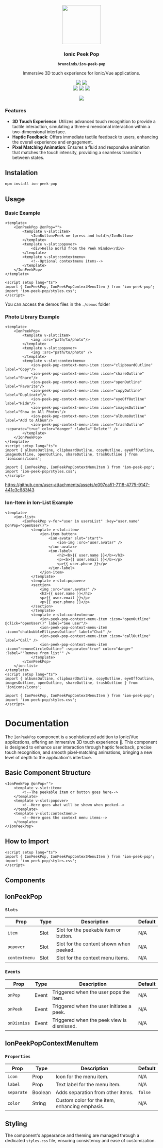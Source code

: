 <p align="center"><br><img src="https://user-images.githubusercontent.com/236501/85893648-1c92e880-b7a8-11ea-926d-95355b8175c7.png" width="128" height="128" /></p>
<h3 align="center">Ionic Peek Pop</h3>
<p align="center"><strong><code>brunoinds/ion-peek-pop</code></strong></p>
<p align="center">
  Immersive 3D touch experience for Ionic/Vue applications.
</p>

<p align="center">
  <img src="https://img.shields.io/maintenance/yes/2024?style=flat-square" />
  <a href="https://www.npmjs.com/package/ion-peek-pop"><img src="https://img.shields.io/npm/l/ion-peek-pop?style=flat-square" /></a>
  <br>
  <a href="https://www.npmjs.com/package/ion-peek-pop"><img src="https://img.shields.io/npm/dw/ion-peek-pop?style=flat-square" /></a>
  <a href="https://www.npmjs.com/package/ion-peek-pop"><img src="https://img.shields.io/npm/v/ion-peek-pop?style=flat-square" /></a>
  <!-- ALL-CONTRIBUTORS-BADGE:START - Do not remove or modify this section -->
  <a href="#contributors-"><img src="https://img.shields.io/badge/all%20contributors-1-orange?style=flat-square" /></a>
  <!-- ALL-CONTRIBUTORS-BADGE:END -->
</p>


<p align="center">
  <img src="https://img.shields.io/maintenance/yes/2024?style=flat-square"/>
</p>

### Features
- **3D Touch Experience**: Utilizes advanced touch recognition to provide a tactile interaction, simulating a three-dimensional interaction within a two-dimensional interface.
- **Haptic Feedback**: Offers immediate tactile feedback to users, enhancing the overall experience and engagement.
- **Pixel Matching Animation**: Ensures a fluid and responsive animation that matches the touch intensity, providing a seamless transition between states.



## Instalation
```bash
npm install ion-peek-pop
```

## Usage
### Basic Example
```vue
<template>
    <IonPeekPop @onPop="">
        <template v-slot:item>
            <IonButton>Peek me (press and hold)</IonButton>
        </template>
        <template v-slot:popover>
            <div>Hello World from the Peek Window</div>
        </template>
        <template v-slot:contextmenu>
            <!--Optional contextmenu items-->
        </template>
    </IonPeekPop>
</template>

<script setup lang="ts">
import { IonPeekPop, IonPeekPopContextMenuItem } from 'ion-peek-pop';
import 'ion-peek-pop/styles.css';
</script>
```


You can access the demos files in the `./demos` folder

### Photo Library Example
```vue
<template>
    <IonPeekPop>
        <template v-slot:item>
            <img :src="path/to/photo"/>
        </template>
        <template v-slot:popover>
            <img :src="path/to/photo" />
        </template>
        <template v-slot:contextmenu>
            <ion-peek-pop-context-menu-item :icon="clipboardOutline" label="Copy"/>
            <ion-peek-pop-context-menu-item :icon="shareOutline" label="Share"/>
            <ion-peek-pop-context-menu-item :icon="openOutline" label="Favorite"/>
            <ion-peek-pop-context-menu-item :icon="copyOutline" label="Duplicate"/>
            <ion-peek-pop-context-menu-item :icon="eyeOffOutline" label="Hide"/>
            <ion-peek-pop-context-menu-item :icon="imagesOutline" label="Show in All Photos"/>
            <ion-peek-pop-context-menu-item :icon="albumsOutline" label="Add to Album"/>
            <ion-peek-pop-context-menu-item :icon="trashOutline" :separate="true" color="danger" :label="'Delete'" />
        </template>
    </IonPeekPop>
</template>
<script setup lang="ts">
import { albumsOutline, clipboardOutline, copyOutline, eyeOffOutline, imagesOutline, openOutline, shareOutline, trashOutline } from 'ionicons/icons';

import { IonPeekPop, IonPeekPopContextMenuItem } from 'ion-peek-pop';
import 'ion-peek-pop/styles.css';
</script>
```
https://github.com/user-attachments/assets/e097ca51-7118-4775-9147-441e3c683f43


### Ion-Item in Ion-List Example
```vue
<template>
    <ion-list>
        <IonPeekPop v-for="user in usersList" :key="user.name" @onPop="openUser()">
            <template v-slot:item>
                <ion-item button>
                    <ion-avatar slot="start">
                        <ion-img :src="user.avatar" />
                    </ion-avatar>
                    <ion-label>
                        <h2><b>{{ user.name }}</b></h2>
                        <p><b>{{ user.email }}</b></p>
                        <p>{{ user.phone }}</p>
                    </ion-label>
                </ion-item>
            </template>
            <template v-slot:popover>
            <section>
                <img :src="user.avatar" />
                <h2>{{ user.name }}</h2>
                <p>{{ user.email }}</p>
                <p>{{ user.phone }}</p>
            </section>
            </template>
            <template v-slot:contextmenu>
                <ion-peek-pop-context-menu-item :icon="openOutline" @click="openUser()" label="See user"/>
                <ion-peek-pop-context-menu-item :icon="chatbubbleEllipsesOutline" label="Chat" />
                <ion-peek-pop-context-menu-item :icon="callOutline" label="Call" />
                <ion-peek-pop-context-menu-item :icon="removeCircleOutline" :separate="true" color="danger" :label="'Remove from list'" />
            </template>
        </IonPeekPop>
    </ion-list>
</template>
<script setup lang="ts">
import { albumsOutline, clipboardOutline, copyOutline, eyeOffOutline, imagesOutline, openOutline, shareOutline, trashOutline } from 'ionicons/icons';

import { IonPeekPop, IonPeekPopContextMenuItem } from 'ion-peek-pop';
import 'ion-peek-pop/styles.css';
</script>
```


# Documentation
The `IonPeekPop` component is a sophisticated addition to Ionic/Vue applications, offering an immersive 3D touch experience 📱. This component is designed to enhance user interaction through haptic feedback, precise touch recognition, and smooth pixel-matching animations, bringing a new level of depth to the application's interface.

## Basic Component Structure
```vue
<IonPeekPop @onPop="">
    <template v-slot:item>
        <!--The peekable item or button goes here-->
    </template>
    <template v-slot:popover>
        <!--Here goes what will be shown when peeked-->
    </template>
    <template v-slot:contextmenu>
        <!--Here goes the context menu items-->
    </template>
</IonPeekPop>
```

## How to Import
```vue
<script setup lang="ts">
import { IonPeekPop, IonPeekPopContextMenuItem } from 'ion-peek-pop';
import 'ion-peek-pop/styles.css';
</script>
```

## Components

## IonPeekPop
### `Slots`

| Prop          | Type     | Description                                      | Default |
|---------------|----------|--------------------------------------------------|---------|
| `item`        | Slot     | Slot for the peekable item or button.            | N/A     |
| `popover`     | Slot     | Slot for the content shown when peeked.          | N/A     |
| `contextmenu` | Slot     | Slot for the context menu items.                 | N/A     |

### `Events`

| Prop        | Type     | Description                                      | Default |
|-------------|----------|--------------------------------------------------|---------|
| `onPop`     | Event    | Triggered when the user pops the item.           | N/A     |
| `onPeek`    | Event | Triggered when the user initiates a peek.           | N/A     |
| `onDismiss` | Event | Triggered when the peek view is dismissed.          | N/A     |


## IonPeekPopContextMenuItem
### `Properties`

| Prop       | Type    | Description                                      | Default |
|------------|---------|--------------------------------------------------|---------|
| `icon`     | Prop    | Icon for the menu item.                          | N/A     |
| `label`    | Prop    | Text label for the menu item.                    | N/A     |
| `separate` | Boolean | Adds separation from other items.                | `false` |
| `color`    | String  | Custom color for the item, enhancing emphasis.   | N/A     |


## Styling
The component's appearance and theming are managed through a dedicated `styles.css` file, ensuring consistency and ease of customization.